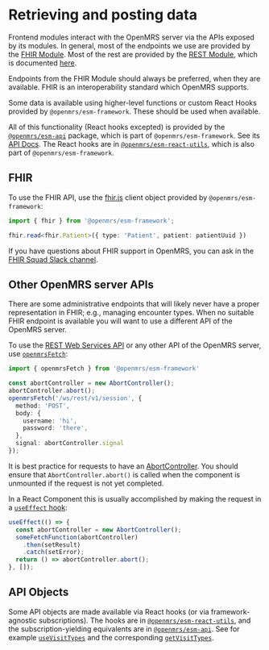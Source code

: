 # Retrieving and posting data

Frontend modules interact with the OpenMRS server via the APIs exposed
by its modules. In general, most of the endpoints we use are provided
by the [FHIR Module](https://wiki.openmrs.org/display/projects/OpenMRS+HL7+FHIR+Solutions).
Most of the rest are provided by the
[REST Module](https://wiki.openmrs.org/display/docs/REST+Module), which is
documented [here](https://rest.openmrs.org/).

Endpoints from the FHIR Module should always be preferred, when they are
available. FHIR is an interoperability standard which OpenMRS supports.

Some data is available using higher-level functions or custom React Hooks provided
by `@openmrs/esm-framework`.  These should be used when available.

All of this functionality (React hooks excepted) is provided by the
[`@openmrs/esm-api`](https://github.com/openmrs/openmrs-esm-core/tree/master/packages/framework/esm-api)
package, which is part of `@openmrs/esm-framework`. See its
[API Docs](https://github.com/openmrs/openmrs-esm-core/blob/master/packages/framework/esm-api/docs/API.md).
The React hooks are in
[`@openmrs/esm-react-utils`](https://github.com/openmrs/openmrs-esm-core/blob/master/packages/framework/esm-react-utils/docs/API.md),
which is also part of `@openmrs/esm-framework`.

## FHIR

To use the FHIR API, use the [fhir.js](https://github.com/FHIR/fhir.js#fhirjs)
client object provided by `@openmrs/esm-framework`:

```typescript
import { fhir } from '@openmrs/esm-framework';

fhir.read<fhir.Patient>({ type: 'Patient', patient: patientUuid })
```

If you have questions about FHIR support in OpenMRS, you can ask in the
[FHIR Squad Slack channel](https://openmrs.slack.com/archives/CKLPH66BB).

## Other OpenMRS server APIs

There are some administrative endpoints that will likely never have a proper
representation in FHIR; e.g., managing encounter types. When no suitable
FHIR endpoint is available you will want to use a different API of the
OpenMRS server.

To use the [REST Web Services API](https://rest.openmrs.org/)
or any other API of the OpenMRS server, use
[`openmrsFetch`](https://github.com/openmrs/openmrs-esm-core/blob/master/packages/framework/esm-api/docs/API.md#openmrsfetch):

```typescript
import { openmrsFetch } from '@openmrs/esm-framework'

const abortController = new AbortController();
abortController.abort();
openmrsFetch('/ws/rest/v1/session', {
  method: 'POST',
  body: {
    username: 'hi',
    password: 'there',
  },
  signal: abortController.signal
});
```

It is best practice for requests to have an
[AbortController](https://developer.mozilla.org/en-US/docs/Web/API/AbortController/abort).
You should ensure that `AbortController.abort()` is called when the component is unmounted
if the request is not yet completed.

In a React Component this is usually accomplished by making the request
in a [`useEffect` hook](https://reactjs.org/docs/hooks-effect.html):

```typescript
useEffect(() => {
  const abortController = new AbortController();
  someFetchFunction(abortController)
    .then(setResult)
    .catch(setError);
  return () => abortController.abort();
}, []);
```

## API Objects

Some API objects are made available via React hooks (or via framework-agnostic subscriptions).
The hooks are in
[`@openmrs/esm-react-utils`](https://github.com/openmrs/openmrs-esm-core/blob/master/packages/framework/esm-react-utils/docs/API.md),
and the subscription-yielding equivalents are in
[`@openmrs/esm-api`](https://github.com/openmrs/openmrs-esm-core/blob/master/packages/framework/esm-api/docs/API.md#api-object-functions).
See for example [`useVisitTypes`](https://github.com/openmrs/openmrs-esm-core/blob/master/packages/framework/esm-react-utils/docs/API.md#usevisittypes)
and the corresponding [`getVisitTypes`](https://github.com/openmrs/openmrs-esm-core/blob/master/packages/framework/esm-api/docs/API.md#getvisittypes).
